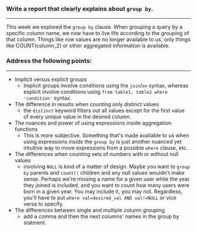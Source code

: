 ### Write a report that clearly explains about `group by`.

---

This week we explored the `group by` clause. When grouping a query by a specific column name, we now have to live life according to the grouping of that column. Things like row values are no longer available to us, only things like COUNT(column_2) or other aggregated information is available. 

### Address the following points:

---
- Implicit versus explicit groups
  - Implicit groups involve conditions using the `join`/`on` syntax, whereas explicit involve conditions using `from table1, table2 where 'condition'` syntax. 
- The difference in results when counting only distinct values
  - the `distinct` keyword filters out all values except for the first value of every unique value in the desired column. 
- The nuances and power of using expressions inside aggregation functions
  - This is more subjective. Something that's made available to us when using expressions *inside* the `group by` is just another nuanced yet intuitive way to move expressions from a possible `where` clause, etc. 
- The differences when counting sets of numbers with or without null values 
  - involving `NULL` is kind of a matter of design. Maybe you want to `group by` parents and `count()` children and any null values wouldn't make sense. Perhaps we're missing a name for a given user while the year they joined is included, and you want to count how many users were born in a given year. You may include it, you may not. Regardless, you'll have to put `where val=desired_val AND val!=NULL` or vice versa to specify. 
- The differences between single and multiple column grouping
  - add a comma and then the next columns' names in the group by statment. 
